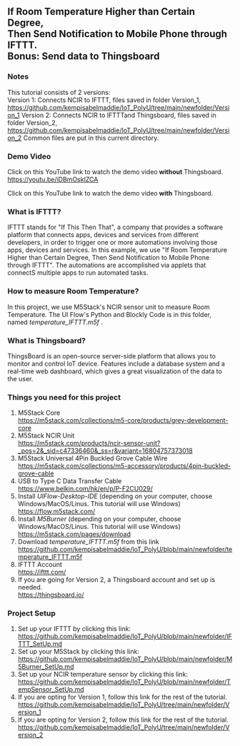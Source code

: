 ## If Room Temperature Higher than Certain Degree, </br> Then Send Notification to Mobile Phone through IFTTT.</br> Bonus: Send data to Thingsboard

### Notes
This tutorial consists of 2 versions:</br>
Version 1: Connects NCIR to IFTTT, files saved in folder Version_1,</br>
<https://github.com/kempisabelmaddie/IoT_PolyU/tree/main/newfolder/Version_1>
Version 2: Connects NCIR to IFTTTand Thingsboard, files saved in folder Version_2,</br>
<https://github.com/kempisabelmaddie/IoT_PolyU/tree/main/newfolder/Version_2>
Common files are put in this current directory.</br>

### Demo Video
Click on this YouTube link to watch the demo video<strong> without </strong>Thingsboard.
https://youtu.be/iDBmOskIZCA

Click on this YouTube link to watch the demo video<strong> with </strong>Thingsboard.

### What is IFTTT?
IFTTT stands for "If This Then That", a company that provides a software platform that connects apps, devices and services from different developers, in order to trigger one or more automations involving those apps, devices and services. In this example, we use "If Room Temperature Higher than Certain Degree, Then Send Notification to Mobile Phone through IFTTT". The automations are accomplished via applets that connectS multiple apps to run automated tasks.

### How to measure Room Temperature?
In this project, we use M5Stack's NCIR sensor unit to measure Room Temperature. The UI Flow's Python and Blockly Code is in this folder, named _temperature_IFTTT.m5f_ .

### What is Thingsboard?
ThingsBoard is an open-source server-side platform that allows you to monitor and control IoT device. Features include a database system and a real-time web dashboard, which gives a great visualization of the data to the user.

### Things you need for this project
1) M5Stack Core <br/>
<https://m5stack.com/collections/m5-core/products/grey-development-core>
2) M5Stack NCIR Unit <br/>
<https://m5stack.com/products/ncir-sensor-unit?_pos=2&_sid=c47336460&_ss=r&variant=16804757373018>
3) M5Stack Universal 4Pin Buckled Grove Cable Wire <br/>
<https://m5stack.com/collections/m5-accessory/products/4pin-buckled-grove-cable>
4) USB to Type C Data Transfer Cable <br/>
<https://www.belkin.com/hk/en/p/P-F2CU029/>
5) Install _UIFlow-Desktop-IDE_ (depending on your computer, choose Windows/MacOS/Linus. This tutorial will use Windows)
<https://flow.m5stack.com/> <br/>
6) Install _M5Burner_ (depending on your computer, choose Windows/MacOS/Linus. This tutorial will use Windows)
<https://m5stack.com/pages/download> <br/>
9) Download _temperature_IFTTT.m5f_ from this link <br/>
<https://github.com/kempisabelmaddie/IoT_PolyU/blob/main/newfolder/temperature_IFTTT.m5f>
10) IFTTT Account <br/>
<https://ifttt.com/>
11) If you are going for Version 2, a Thingsboard account and set up is needed.</br>
<https://thingsboard.io/>

### Project Setup
1) Set up your IFTTT by clicking this link: <br/>
<https://github.com/kempisabelmaddie/IoT_PolyU/blob/main/newfolder/IFTTT_SetUp.md>
2) Set up your M5Stack by clicking this link: <br/>
<https://github.com/kempisabelmaddie/IoT_PolyU/blob/main/newfolder/M5Burner_SetUp.md>
3) Set up your NCIR temperature sensor by clicking this link: <br/>
<https://github.com/kempisabelmaddie/IoT_PolyU/blob/main/newfolder/TempSensor_SetUp.md>
4) If you are opting for Version 1, follow this link for the rest of the tutorial.<br/>
<https://github.com/kempisabelmaddie/IoT_PolyU/tree/main/newfolder/Version_1>
5) If you are opting for Version 2, follow this link for the rest of the tutorial.<br/>
<https://github.com/kempisabelmaddie/IoT_PolyU/tree/main/newfolder/Version_2>
